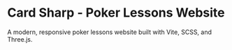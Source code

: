# Card Sharp - Poker Lessons Website

A modern, responsive poker lessons website built with Vite, SCSS, and Three.js.
